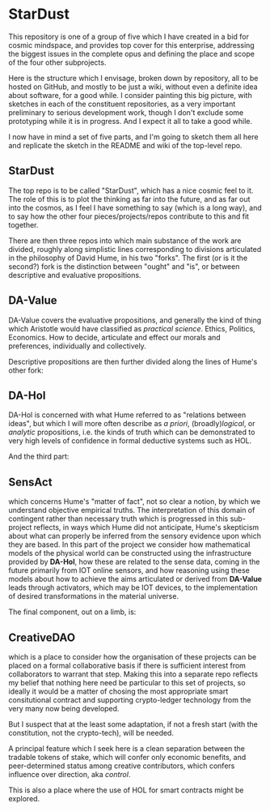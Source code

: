 # StarDust

This repository is one of a group of five which I have created in a bid for cosmic mindspace, and provides top cover for this enterprise, addressing the biggest issues in the complete opus and defining the place and scope of the four other subprojects.

Here is the structure which I envisage, broken down by repository, all to be hosted on GitHub, and mostly to be just a wiki, without even a definite idea about software, for a good while.
I consider painting this big picture, with sketches in each of the constituent repositories, as a very important preliminary to serious development work, though I don't exclude some prototyping while it is in progress.
And I expect it all to take a good while.

I now have in mind a set of five parts, and I'm going to sketch them all here and replicate the sketch in the README and wiki of the top-level repo.

## StarDust

The top repo is to be called "StarDust", which has a nice cosmic feel to it.
The role of this is to plot the thinking as far into the future, and as far out into the cosmos, as I feel I have something to say (which is a long way), and to say how the other four pieces/projects/repos contribute to this and fit together.

There are then three repos into which main substance of the work are divided, roughly along simplistic lines corresponding to divisions articulated in the philosophy of David Hume, in his two "forks".
The first (or is it the second?) fork is the distinction between "ought" and "is", or between descriptive and evaluative propositions.

## DA-Value

DA-Value covers the evaluative propositions, and generally the kind of thing which Aristotle would have classified as _practical science_.
Ethics, Politics, Economics.
How to decide, articulate and effect our morals and preferences, individually and collectively.

Descriptive propositions are then further divided along the lines of Hume's other fork:

## DA-Hol

DA-Hol is concerned with what Hume referred to as "relations between ideas", but which I will more often describe as _a priori_, (broadly)_logical_, or _analytic_ propositions, i.e. the kinds of truth which can be demonstrated to very high levels of confidence in formal deductive systems such as HOL.

And the third part:

## SensAct

which concerns Hume's "matter of fact", not so clear a notion, by which we understand objective empirical truths.
The interpretation of this domain of contingent rather than necessary truth which is progressed in this sub-project reflects, in ways which Hume did not anticipate, Hume's skepticism about what can properly be inferred from the sensory evidence upon which they are based.
In this part of the project we consider how mathematical models of the physical world can be constructed using the infrastructure provided by **DA-Hol**, how these are related to the sense data, coming in the future primarily from IOT online sensors, and how reasoning using these models about how to achieve the aims articulated or derived from **DA-Value** leads through activators, which may be IOT devices, to the implementation of desired transformations in the material universe.

The final component, out on a limb, is:

## CreativeDAO

which is a place to consider how the organisation of these projects can be placed on a formal collaborative basis if there is sufficient interest from collaborators to warrant that step.
Making this into a separate repo reflects my belief that nothing here need be particular to this set of projects, so ideally it would be a matter of chosing the most appropriate smart consitutional contract and supporting crypto-ledger technology from the very many now being developed.

But I suspect that at the least some adaptation, if not a fresh start (with the constitution, not the crypto-tech), will be needed.

A principal feature which I seek here is a clean separation between the tradable tokens of stake, which will confer only economic benefits, and peer-determined status among creative contributors, which confers influence over direction, aka _control_.

This is also a place where the use of HOL for smart contracts might be explored.


